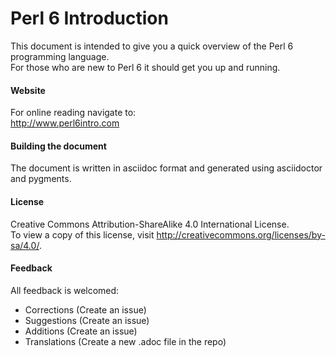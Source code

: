 # Perl 6 Introduction

This document is intended to give you a quick overview of the Perl 6 programming language.  
For those who are new to Perl 6 it should get you up and running.

#### Website
For online reading navigate to:  
http://www.perl6intro.com

#### Building the document
The document is written in asciidoc format and generated using asciidoctor and pygments.

#### License
Creative Commons Attribution-ShareAlike 4.0 International License.  
To view a copy of this license, visit http://creativecommons.org/licenses/by-sa/4.0/.

#### Feedback
All feedback is welcomed:
* Corrections (Create an issue)
* Suggestions (Create an issue)
* Additions (Create an issue)
* Translations (Create a new .adoc file in the repo)
